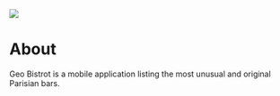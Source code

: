 <img src="http://ericpause.com/images/projects/geobistrot/02.jpg">

# About

Geo Bistrot is a mobile application listing the most unusual and original Parisian bars.
